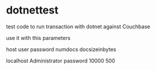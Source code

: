 # dotnettest

test code to run transaction with dotnet against Couchbase

use it with this parameters

host user password numdocs docsizeinbytes

localhost Administrator password 10000 500
